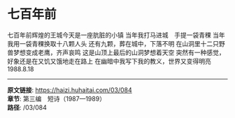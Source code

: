 # 七百年前

七百年前辉煌的王城今天是一座肮脏的小镇
当年我打马进城　手提一袋青稞
当年我用一袋青稞换取十八颗人头
还有九颗，葬在城中，下落不明
在山洞里十二只野兽梦想变成老鹰，齐声哀鸣
这是山顶上最后的山洞梦想着天空
突然有一种感觉，好象还是在又饥又饿地走在路上
在幽暗中我写下我的教义，世界又变得明亮
1988.8.18

---

**原文链接**: https://haizi.huhaitai.com/03/084  
**章节**: 第三编　短诗（1987—1989）  
**路径**: /03/084
